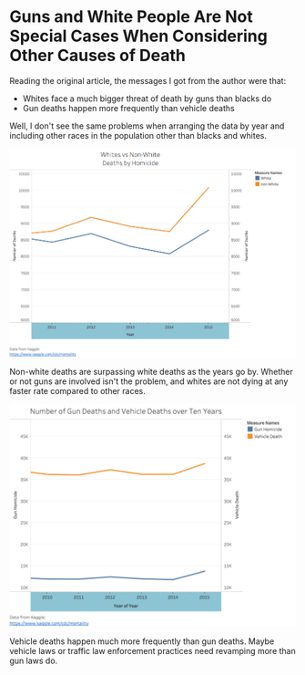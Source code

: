 # Guns and White People Are Not Special Cases When Considering Other Causes of Death

Reading the original article, the messages I got from the author were that:
* Whites face a much bigger threat of death by guns than blacks do
* Gun deaths happen more frequently than vehicle deaths

Well, I don't see the same problems when arranging the data by year and including other races in the population other than blacks and whites.

![Races_(Deceptive)](Races_(Deceptive).png)

Non-white deaths are surpassing white deaths as the years go by. Whether or not guns are involved isn't the problem, and whites are not dying at any faster rate compared to other races.

![Guns_Vehicles_(Deceptive)](Guns_Vehicles_(Deceptive).png)

Vehicle deaths happen much more frequently than gun deaths. Maybe vehicle laws or traffic law enforcement practices need revamping more than gun laws do.
